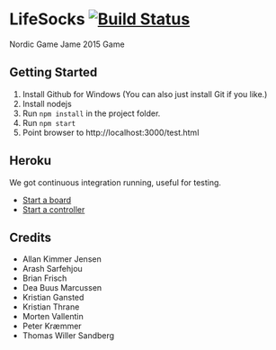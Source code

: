 # LifeSocks [![Build Status](https://travis-ci.org/PentiaLabs/LifeSocks.svg)](https://travis-ci.org/PentiaLabs/LifeSocks)   
Nordic Game Jame 2015 Game

## Getting Started

1. Install Github for Windows (You can also just install Git if you like.)
2. Install nodejs
3. Run `npm install` in the project folder.
4. Run `npm start`
5. Point browser to http://localhost:3000/test.html

## Heroku
We got continuous integration running, useful for testing.

- [Start a board](https://life-socks.herokuapp.com/board)
- [Start a controller](https://life-socks.herokuapp.com/)

## Credits

- Allan Kimmer Jensen
- Arash Sarfehjou
- Brian Frisch
- Dea Buus Marcussen
- Kristian Gansted
- Kristian Thrane
- Morten Vallentin
- Peter Kræmmer
- Thomas Willer Sandberg
